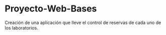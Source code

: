 # Proyecto-Web-Bases
Creación de una aplicación que lleve el control de reservas de cada uno de los laboratorios.

